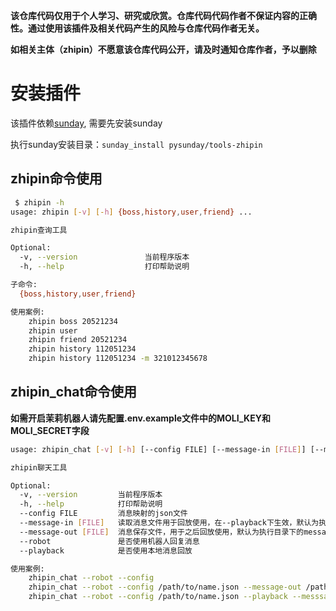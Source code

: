 **该仓库代码仅用于个人学习、研究或欣赏。仓库代码代码作者不保证内容的正确性。通过使用该插件及相关代码产生的风险与仓库代码作者无关。**

**如相关主体（zhipin）不愿意该仓库代码公开，请及时通知仓库作者，予以删除**

# 安装插件

该插件依赖[sunday](https://github.com/pysunday/pysunday), 需要先安装sunday

执行sunday安装目录：`sunday_install pysunday/tools-zhipin`

## zhipin命令使用

```bash
 $ zhipin -h
usage: zhipin [-v] [-h] {boss,history,user,friend} ...

zhipin查询工具

Optional:
  -v, --version               当前程序版本
  -h, --help                  打印帮助说明

子命令:
  {boss,history,user,friend}

使用案例:
    zhipin boss 20521234
    zhipin user
    zhipin friend 20521234
    zhipin history 112051234
    zhipin history 112051234 -m 321012345678
```

## zhipin_chat命令使用

**如需开启茉莉机器人请先配置.env.example文件中的MOLI_KEY和MOLI_SECRET字段**

```bash
usage: zhipin_chat [-v] [-h] [--config FILE] [--message-in [FILE]] [--message-out [FILE]] [--robot] [--playback]

zhipin聊天工具

Optional:
  -v, --version         当前程序版本
  -h, --help            打印帮助说明
  --config FILE         消息映射的json文件
  --message-in [FILE]   读取消息文件用于回放使用，在--playback下生效，默认为执行目录下的message.cache.log文件
  --message-out [FILE]  消息保存文件，用于之后回放使用，默认为执行目录下的message.cache.log文件
  --robot               是否使用机器人回复消息
  --playback            是否使用本地消息回放

使用案例:
    zhipin_chat --robot --config
    zhipin_chat --robot --config /path/to/name.json --message-out /path/to/message.log
    zhipin_chat --robot --config /path/to/name.json --playback --messsage-in /path/to/message.log
```

